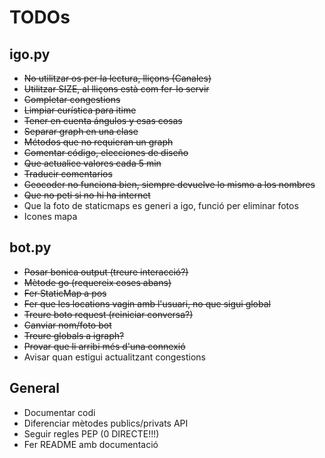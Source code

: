 # TODOs

## igo.py
- ~~No utilitzar os per la lectura, lliçons (Canales)~~
- ~~Utilitzar SIZE, al lliçons està com fer-lo servir~~
- ~~Completar congestions~~
- ~~Limpiar eurística para itime~~
- ~~Tener en cuenta ángulos y esas cosas~~
- ~~Separar graph en una clase~~
- ~~Métodos que no requieran un graph~~
- ~~Comentar código, elecciones de diseño~~
- ~~Que actualice valores cada 5 min~~
- ~~Traducir comentarios~~
- ~~Geocoder no funciona bien, siempre devuelve lo mismo a los nombres~~
- ~~Que no peti si no hi ha internet~~
- Que la foto de staticmaps es generi a igo, funció per eliminar fotos
- Icones mapa

## bot.py
- ~~Posar bonica output (treure interacció?)~~
- ~~Mètode go (requereix coses abans)~~
- ~~Fer StaticMap a pos~~
- ~~Fer que les locations vagin amb l'usuari, no que sigui global~~
- ~~Treure boto request (reiniciar conversa?)~~
- ~~Canviar nom/foto bot~~
- ~~Treure globals a igraph?~~
- ~~Provar que li arribi més d'una connexió~~
- Avisar quan estigui actualitzant congestions

## General
- Documentar codi
- Diferenciar mètodes publics/privats API
- Seguir regles PEP (0 DIRECTE!!!)
- Fer README amb documentació

